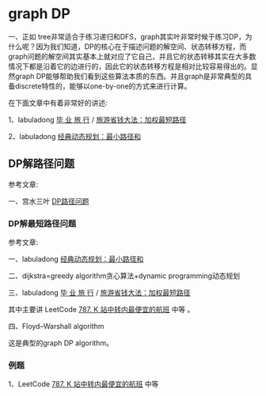 # graph DP

一、正如 tree非常适合于练习递归和DFS，graph其实叶非常时候于练习DP，为什么呢？因为我们知道，DP的核心在于描述问题的解空间、状态转移方程，而graph问题的解空间其实基本上就对应了它自己，并且它的状态转移其实在大多数情况下都是沿着它的边进行的，因此它的状态转移方程是相对比较容易得出的。显然graph DP能够帮助我们看到这些算法本质的东西。并且graph是非常典型的具备discrete特性的，能够以one-by-one的方式来进行计算。

在下面文章中有着非常好的讲述:

1、labuladong [毕 业 旅 行](https://mp.weixin.qq.com/s?__biz=MzAxODQxMDM0Mw==&mid=2247491204&idx=1&sn=3f03f4da933ffa0baf4eb05f444d85e3&scene=21#wechat_redirect) / [旅游省钱大法：加权最短路径](https://mp.weixin.qq.com/s?__biz=MzAxODQxMDM0Mw==&mid=2247491204&idx=1&sn=3f03f4da933ffa0baf4eb05f444d85e3&scene=21#wechat_redirect)

2、labuladong [经典动态规划：最小路径和](https://mp.weixin.qq.com/s?__biz=MzAxODQxMDM0Mw==&mid=2247489499&idx=1&sn=823fcd4097d78d8f4513f3a4d47b2a50&scene=21#wechat_redirect)

## DP解路径问题

参考文章:

一、宫水三叶 [DP路径问题](https://mp.weixin.qq.com/mp/appmsgalbum?__biz=MzU4NDE3MTEyMA==&action=getalbum&album_id=1773144264147812354&scene=173&from_msgid=2247485319&from_itemidx=1&count=3&uin=&key=&devicetype=Windows+10+x64&version=63030522&lang=zh_CN&ascene=7&fontgear=2) 



### DP解最短路径问题

参考文章:

一、labuladong [经典动态规划：最小路径和](https://mp.weixin.qq.com/s/cwunN4Uoo4ZfO13kgkHVPQ)

二、dijkstra=greedy algorithm贪心算法+dynamic programming动态规划

三、labuladong [毕 业 旅 行](https://mp.weixin.qq.com/s?__biz=MzAxODQxMDM0Mw==&mid=2247491204&idx=1&sn=3f03f4da933ffa0baf4eb05f444d85e3&scene=21#wechat_redirect) / [旅游省钱大法：加权最短路径](https://mp.weixin.qq.com/s?__biz=MzAxODQxMDM0Mw==&mid=2247491204&idx=1&sn=3f03f4da933ffa0baf4eb05f444d85e3&scene=21#wechat_redirect)

其中主要讲 LeetCode [787. K 站中转内最便宜的航班](https://leetcode.cn/problems/cheapest-flights-within-k-stops/) 中等 。

四、Floyd–Warshall algorithm

这是典型的graph DP algorithm。

### 例题

1、LeetCode [787. K 站中转内最便宜的航班](https://leetcode.cn/problems/cheapest-flights-within-k-stops/) 中等 




